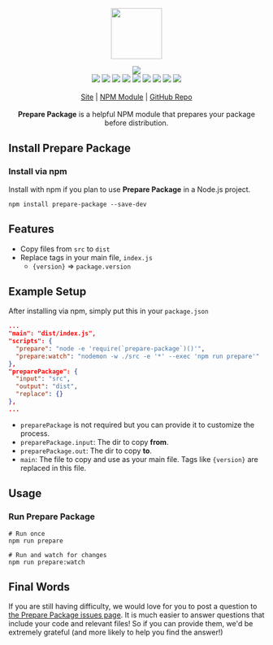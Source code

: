 <p align="center">
  <a href="https://cdn.itwcreativeworks.com/assets/itw-creative-works/images/logo/itw-creative-works-brandmark-black-x.svg">
    <img src="https://cdn.itwcreativeworks.com/assets/itw-creative-works/images/logo/itw-creative-works-brandmark-black-x.svg" width="100px">
  </a>
</p>

<p align="center">
  <img src="https://img.shields.io/github/package-json/v/itw-creative-works/prepare-package.svg">
  <br>
  <img src="https://img.shields.io/librariesio/release/npm/prepare-package.svg">
  <img src="https://img.shields.io/bundlephobia/min/prepare-package.svg">
  <img src="https://img.shields.io/codeclimate/maintainability-percentage/itw-creative-works/prepare-package.svg">
  <img src="https://img.shields.io/npm/dm/prepare-package.svg">
  <img src="https://img.shields.io/node/v/prepare-package.svg">
  <img src="https://img.shields.io/website/https/itwcreativeworks.com.svg">
  <img src="https://img.shields.io/github/license/itw-creative-works/prepare-package.svg">
  <img src="https://img.shields.io/github/contributors/itw-creative-works/prepare-package.svg">
  <img src="https://img.shields.io/github/last-commit/itw-creative-works/prepare-package.svg">
  <br>
  <br>
  <a href="https://itwcreativeworks.com">Site</a> | <a href="https://www.npmjs.com/package/prepare-package">NPM Module</a> | <a href="https://github.com/itw-creative-works/prepare-package">GitHub Repo</a>
  <br>
  <br>
  <strong>Prepare Package</strong> is a helpful NPM module that prepares your package before distribution.
</p>

## Install Prepare Package
### Install via npm
Install with npm if you plan to use **Prepare Package** in a Node.js project.
```shell
npm install prepare-package --save-dev
```

## Features
* Copy files from `src` to `dist`
* Replace tags in your main file, `index.js`
  * `{version}` => `package.version`

## Example Setup
After installing via npm, simply put this in your `package.json`
```json
...
"main": "dist/index.js",
"scripts": {
  "prepare": "node -e 'require(`prepare-package`)()'",
  "prepare:watch": "nodemon -w ./src -e '*' --exec 'npm run prepare'"
},
"preparePackage": {
  "input": "src",
  "output": "dist",
  "replace": {}
},
...
```
* `preparePackage` is not required but you can provide it to customize the process.
* `preparePackage.input`: The dir to copy **from**.
* `preparePackage.out`: The dir to copy **to**.
* `main`: The file to copy and use as your main file. Tags like `{version}` are replaced in this file.

## Usage
### Run Prepare Package
```shell
# Run once
npm run prepare

# Run and watch for changes
npm run prepare:watch
```

## Final Words
If you are still having difficulty, we would love for you to post a question to [the Prepare Package issues page](https://github.com/itw-creative-works/prepare-package/issues). It is much easier to answer questions that include your code and relevant files! So if you can provide them, we'd be extremely grateful (and more likely to help you find the answer!)
